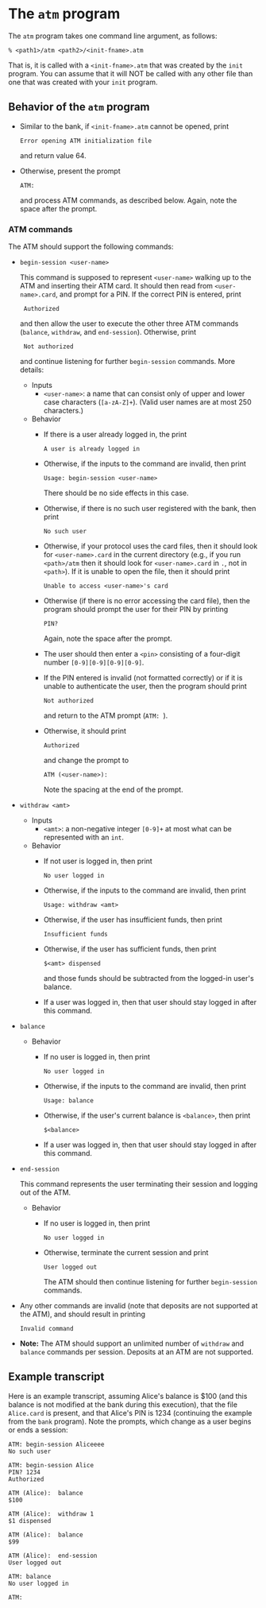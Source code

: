 # The `atm` program

The `atm` program takes one command line argument, as follows:

    % <path1>/atm <path2>/<init-fname>.atm

That is, it is called with a `<init-fname>.atm` that was created by
the `init` program. You can assume that it will NOT be called with
any other file than one that was created with your `init` program.

## Behavior of the `atm` program

 * Similar to the bank, if `<init-fname>.atm` cannot be opened, print

       Error opening ATM initialization file

   and return value 64.
 * Otherwise, present the prompt

       ATM: 

   and process ATM commands, as described below. Again, note the space after
   the prompt.

### ATM commands
The ATM should support the following commands:

 * `begin-session <user-name>`

    This command is supposed to represent `<user-name>` walking up to
    the ATM and inserting their ATM card. It should then read from
    `<user-name>.card`, and prompt for a PIN. If the correct PIN is
    entered, print

        Authorized

    and then allow the user to execute the other three ATM commands
    (`balance`, `withdraw`, and `end-session`). Otherwise, print

        Not authorized

    and continue listening for further `begin-session` commands. More
    details:
     * Inputs
        * `<user-name>`: a name that can consist only of upper and lower
          case characters (`[a-zA-Z]+`). (Valid user names are at most 250
          characters.)
     * Behavior
        * If there is a user already logged in, the print

              A user is already logged in

        * Otherwise, if the inputs to the command are invalid, then print

              Usage: begin-session <user-name>

          There should be no side effects in this case.
        * Otherwise, if there is no such user registered with the bank,
          then print

              No such user

        * Otherwise, if your protocol uses the card files, then it should
          look for `<user-name>.card` in the current directory (e.g., if
          you run `<path>/atm` then it should look for `<user-name>.card`
          in `.`, not in `<path>`). If it is unable to open the file, then
          it should print

              Unable to access <user-name>'s card

        * Otherwise (if there is no error accessing the card file), then
          the program should prompt the user for their PIN by printing

              PIN? 

          Again, note the space after the prompt.
        * The user should then enter a `<pin>` consisting of a four-digit
          number `[0-9][0-9][0-9][0-9]`.
        * If the PIN entered is invalid (not formatted correctly) or if
          it is unable to authenticate the user, then the program should
          print

              Not authorized

          and return to the ATM prompt (`ATM: `).
        * Otherwise, it should print

              Authorized

          and change the prompt to

              ATM (<user-name>):  

          Note the spacing at the end of the prompt.
 * `withdraw <amt>`
    * Inputs
       * `<amt>`: a non-negative integer `[0-9]+` at most what can be
         represented with an `int`.
    * Behavior
       * If not user is logged in, then print

             No user logged in

       * Otherwise, if the inputs to the command are invalid, then print

             Usage: withdraw <amt>

       * Otherwise, if the user has insufficient funds, then print

             Insufficient funds

       * Otherwise, if the user has sufficient funds, then print

             $<amt> dispensed

         and those funds should be subtracted from the logged-in
         user's balance.
       * If a user was logged in, then that user should stay logged in
         after this command.
 * `balance`
    * Behavior
       * If no user is logged in, then print

             No user logged in

       * Otherwise, if the inputs to the command are invalid, then print

             Usage: balance

       * Otherwise, if the user's current balance is `<balance>`, then print

             $<balance>

       * If a user was logged in, then that user should stay logged in after
         this command.
 * `end-session`

   This command represents the user terminating their session and logging
   out of the ATM.
    * Behavior
       * If no user is logged in, then print

             No user logged in

       * Otherwise, terminate the current session and print

             User logged out

         The ATM should then continue listening for further `begin-session`
         commands.
 * Any other commands are invalid (note that deposits are not supported
   at the ATM), and should result in printing

       Invalid command

 * **Note:** The ATM should support an unlimited number of `withdraw` and
   `balance` commands per session. Deposits at an ATM are not supported.

## Example transcript

Here is an example transcript, assuming Alice's balance is $100 (and this
balance is not modified at the bank during this execution), that the file
`Alice.card` is present, and that Alice's PIN is 1234 (continuing the
example from the `bank` program). Note the prompts, which change as a
user begins or ends a session:

    ATM: begin-session Aliceeee
    No such user
    
    ATM: begin-session Alice
    PIN? 1234
    Authorized
    
    ATM (Alice):  balance
    $100
    
    ATM (Alice):  withdraw 1
    $1 dispensed
    
    ATM (Alice):  balance
    $99
    
    ATM (Alice):  end-session
    User logged out
    
    ATM: balance
    No user logged in
    
    ATM: 